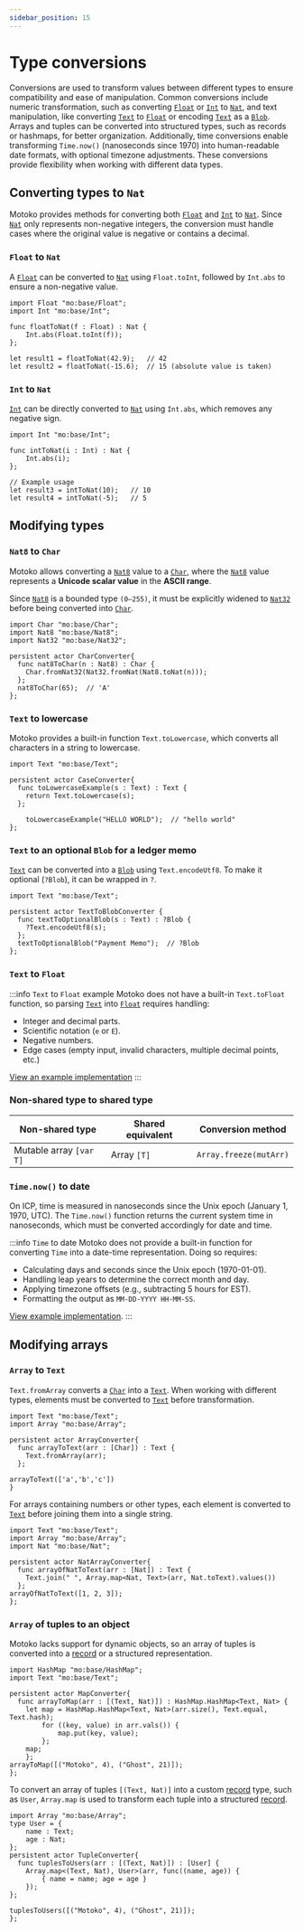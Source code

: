 ```yaml
---
sidebar_position: 15
---
```


# Type conversions

Conversions are used to transform values between different types to ensure compatibility and ease of manipulation. Common conversions include numeric transformation, such as converting [`Float`](https://internetcomputer.org/docs/motoko/base/Float) or [`Int`](https://internetcomputer.org/docs/motoko/base/Int) to [`Nat`](https://internetcomputer.org/docs/motoko/base/Nat), and text manipulation, like converting [`Text`](https://internetcomputer.org/docs/motoko/base/Text) to [`Float`](https://internetcomputer.org/docs/motoko/base/Float) or encoding [`Text`](https://internetcomputer.org/docs/motoko/base/Text) as a [`Blob`](https://internetcomputer.org/docs/motoko/base/Blob). Arrays and tuples can be converted into structured types, such as records or hashmaps, for better organization. Additionally, time conversions enable transforming `Time.now()` (nanoseconds since 1970) into human-readable date formats, with optional timezone adjustments. These conversions provide flexibility when working with different data types.

## Converting types to `Nat`

Motoko provides methods for converting both [`Float`](https://internetcomputer.org/docs/motoko/base/Float) and [`Int`](https://internetcomputer.org/docs/motoko/base/Int) to [`Nat`](https://internetcomputer.org/docs/motoko/base/Nat). Since [`Nat`](https://internetcomputer.org/docs/motoko/base/Nat) only represents non-negative integers, the conversion must handle cases where the original value is negative or contains a decimal.

### `Float` to `Nat`

A [`Float`](https://internetcomputer.org/docs/motoko/base/Float) can be converted to [`Nat`](https://internetcomputer.org/docs/motoko/base/Nat) using `Float.toInt`, followed by `Int.abs` to ensure a non-negative value.

```motoko
import Float "mo:base/Float";
import Int "mo:base/Int";

func floatToNat(f : Float) : Nat {
    Int.abs(Float.toInt(f));
};

let result1 = floatToNat(42.9);   // 42
let result2 = floatToNat(-15.6);  // 15 (absolute value is taken)
```

### `Int` to `Nat`

[`Int`](https://internetcomputer.org/docs/motoko/base/Int) can be directly converted to [`Nat`](https://internetcomputer.org/docs/motoko/base/Nat) using `Int.abs`, which removes any negative sign.

```motoko
import Int "mo:base/Int";

func intToNat(i : Int) : Nat {
    Int.abs(i);
};

// Example usage
let result3 = intToNat(10);   // 10
let result4 = intToNat(-5);   // 5
```
<!--
:::info `Nat` to `Int` conversions functions

`Int.toNat`, `Int.fromNat`, `Nat.toInt`, `Nat.fromInt` all exist in the base library.

:::
----->
## Modifying types

### `Nat8` to `Char`

Motoko allows converting a [`Nat8`](https://internetcomputer.org/docs/motoko/base/Nat8) value to a [`Char`](https://internetcomputer.org/docs/motoko/base/Char), where the [`Nat8`](https://internetcomputer.org/docs/motoko/base/Nat8) value represents a **Unicode scalar value** in the **ASCII range**.

Since [`Nat8`](https://internetcomputer.org/docs/motoko/base/Nat8) is a bounded type `(0–255)`, it must be explicitly widened to [`Nat32`](https://internetcomputer.org/docs/motoko/base/Nat32) before being converted into [`Char`](https://internetcomputer.org/docs/motoko/base/Char).

```motoko no-repl
import Char "mo:base/Char";
import Nat8 "mo:base/Nat8";
import Nat32 "mo:base/Nat32";

persistent actor CharConverter{
  func nat8ToChar(n : Nat8) : Char {
    Char.fromNat32(Nat32.fromNat(Nat8.toNat(n)));
  };
  nat8ToChar(65);  // 'A'
};
```

### `Text` to lowercase

Motoko provides a built-in function `Text.toLowercase`, which converts all characters in a string to lowercase.

```motoko no-repl
import Text "mo:base/Text";

persistent actor CaseConverter{
  func toLowercaseExample(s : Text) : Text {
    return Text.toLowercase(s);
  };

    toLowercaseExample("HELLO WORLD");  // "hello world"
};
```

### `Text` to an optional `Blob` for a ledger memo

[`Text`](https://internetcomputer.org/docs/motoko/base/Text) can be converted into a [`Blob`](https://internetcomputer.org/docs/motoko/base/Blob) using `Text.encodeUtf8`. To make it optional (`?Blob`), it can be wrapped in `?`.

```motoko no-repl
import Text "mo:base/Text";

persistent actor TextToBlobConverter {
  func textToOptionalBlob(s : Text) : ?Blob {
    ?Text.encodeUtf8(s);
  };
  textToOptionalBlob("Payment Memo");  // ?Blob
};
```

### `Text` to `Float`

:::info `Text` to `Float` example
Motoko does not have a built-in `Text.toFloat` function, so parsing [`Text`](https://internetcomputer.org/docs/motoko/base/Text) into [`Float`](https://internetcomputer.org/docs/motoko/base/Float) requires handling:

- Integer and decimal parts.
- Scientific notation (`e` or `E`).
- Negative numbers.
- Edge cases (empty input, invalid characters, multiple decimal points, etc.)

[View an example implementation](https://icp.ninja/i?s=wOrN2)
:::

### Non-shared type to shared type

| Non-shared type | Shared equivalent | Conversion method |
|--------------------|----------------------|----------------------|
| Mutable array `[var T]` | Array `[T]` | `Array.freeze(mutArr)` |

### `Time.now()` to date

On ICP, time is measured in nanoseconds since the Unix epoch (January 1, 1970, UTC). The `Time.now()` function returns the current system time in nanoseconds, which must be converted accordingly for date and time.

:::info `Time` to date
Motoko does not provide a built-in function for converting `Time` into a date-time representation. Doing so requires:

- Calculating days and seconds since the Unix epoch (1970-01-01).
- Handling leap years to determine the correct month and day.
- Applying timezone offsets (e.g., subtracting 5 hours for EST).
- Formatting the output as `MM-DD-YYYY HH-MM-SS`.

[View example implementation](https://icp.ninja/i?s=zy4yg).
:::

## Modifying arrays

### `Array` to `Text`

`Text.fromArray` converts a [`Char`](https://internetcomputer.org/docs/motoko/base/Char) into a [`Text`](https://internetcomputer.org/docs/motoko/base/Text). When working with different types, elements must be converted to [`Text`](https://internetcomputer.org/docs/motoko/base/Text) before transformation.

```motoko no-repl
import Text "mo:base/Text";
import Array "mo:base/Array";

persistent actor ArrayConverter{
  func arrayToText(arr : [Char]) : Text {
    Text.fromArray(arr);
  };

arrayToText(['a','b','c'])
}
```

For arrays containing numbers or other types, each element is converted to [`Text`](https://internetcomputer.org/docs/motoko/base/Text) before joining them into a single string.

```motoko no-repl
import Text "mo:base/Text";
import Array "mo:base/Array";
import Nat "mo:base/Nat";

persistent actor NatArrayConverter{
  func arrayOfNatToText(arr : [Nat]) : Text {
    Text.join(" ", Array.map<Nat, Text>(arr, Nat.toText).values())
  };
arrayOfNatToText([1, 2, 3]);
};
```

### `Array` of tuples to an object

Motoko lacks support for dynamic objects, so an array of tuples is converted into a [record](https://internetcomputer.org/docs/motoko/fundamentals/types/records) or a structured representation.

```motoko no-repl
import HashMap "mo:base/HashMap";
import Text "mo:base/Text";

persistent actor MapConverter{
  func arrayToMap(arr : [(Text, Nat)]) : HashMap.HashMap<Text, Nat> {
    let map = HashMap.HashMap<Text, Nat>(arr.size(), Text.equal, Text.hash);
        for ((key, value) in arr.vals()) {
            map.put(key, value);
        };
    map;
    };
arrayToMap([("Motoko", 4), ("Ghost", 21)]);
};
```

To convert an array of tuples `[(Text, Nat)]` into a custom [record](https://internetcomputer.org/docs/motoko/fundamentals/types/records) type, such as `User`, `Array.map` is used to transform each tuple into a structured [record](https://internetcomputer.org/docs/motoko/fundamentals/types/records).

```motoko no-repl
import Array "mo:base/Array";
type User = {
    name : Text;
    age : Nat;
};
persistent actor TupleConverter{
  func tuplesToUsers(arr : [(Text, Nat)]) : [User] {
    Array.map<(Text, Nat), User>(arr, func((name, age)) {
        { name = name; age = age }
    });
};

tuplesToUsers([("Motoko", 4), ("Ghost", 21)]);
};
```

